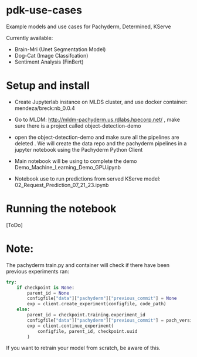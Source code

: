 # pdk-use-cases
Example models and use cases for Pachyderm, Determined, KServe

Currently available:
- Brain-Mri (Unet Segmentation Model)
- Dog-Cat (Image Classifcation)
- Sentiment Analysis (FinBert)

# Setup and install
* Create Jupyterlab instance on MLDS cluster, and use docker container: mendeza/breck:nb_0.0.4
* Go to MLDM: http://mldm-pachyderm.us.rdlabs.hpecorp.net/ , make sure there is a project called object-detection-demo
* open the object-detection-demo and make sure all the pipelines are deleted . We will create the data repo and the pachyderm pipelines in a jupyter notebook using the Pachyderm Python Client


* Main notebook will be using to complete the demo Demo_Machine_Learning_Demo_GPU.ipynb
* Notebook use to run predictions from served KServe model: 02_Request_Prediction_07_21_23.ipynb

# Running the notebook
[ToDo]

# Note:
The pachyderm train.py and container will check if there have been previous experiments ran:
```python
try:
    if checkpoint is None:
        parent_id = None
        configfile["data"]["pachyderm"]["previous_commit"] = None
        exp = client.create_experiment(configfile, code_path)
    else:
        parent_id = checkpoint.training.experiment_id
        configfile["data"]["pachyderm"]["previous_commit"] = pach_version
        exp = client.continue_experiment(
            configfile, parent_id, checkpoint.uuid
        )
```
If you want to retrain your model from scratch, be aware of this.
